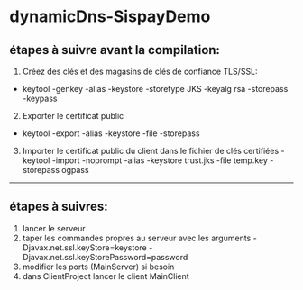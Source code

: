 # dynamicDns-SispayDemo

## étapes à suivre avant la compilation:

1. Créez des clés et des magasins de clés de confiance TLS/SSL:
  - keytool -genkey -alias <alias> -keystore <keystore> -storetype JKS -keyalg rsa  -storepass <storepass> -keypass <keypass>
2. Exporter le certificat public
  - keytool -export -alias <alias> -keystore <keystore> -file <cacert file> -storepass <storepass>
3.  Importer le certificat public du client dans le fichier de clés   certifiées
    -keytool -import -noprompt -alias <alias publique> -keystore trust.jks -file temp.key -storepass ogpass


---------------------
## étapes à suivres:

1. lancer le serveur
2. taper les commandes propres au  serveur avec les arguments -Djavax.net.ssl.keyStore=keystore -Djavax.net.ssl.keyStorePassword=password
3. modifier les ports (MainServer) si besoin
4. dans ClientProject lancer le client MainClient
